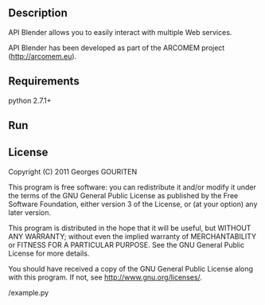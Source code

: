 Description
-------

API Blender allows you to easily interact with multiple Web services.

API Blender has been developed as part of the
ARCOMEM project (http://arcomem.eu).

Requirements
------------
python 2.7.1+

Run
---

License
-------

Copyright (C) 2011  Georges GOURITEN 

This program is free software: you can redistribute it and/or modify
it under the terms of the GNU General Public License as published by
the Free Software Foundation, either version 3 of the License, or
(at your option) any later version.

This program is distributed in the hope that it will be useful,
but WITHOUT ANY WARRANTY; without even the implied warranty of
MERCHANTABILITY or FITNESS FOR A PARTICULAR PURPOSE.  See the
GNU General Public License for more details.

You should have received a copy of the GNU General Public License
along with this program.  If not, see <http://www.gnu.org/licenses/>.

/example.py
